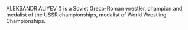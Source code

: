 ALEKSANDR ALIYEV () is a Soviet Greco-Roman wrestler, champion and medalist of the USSR championships, medalist of World Wrestling Championships.
